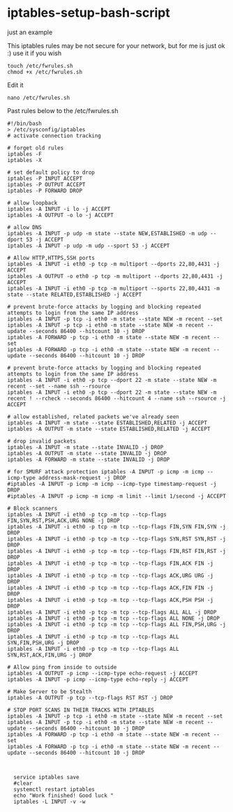 # iptables-setup-bash-script
just an example


This iptables rules may be not secure for your network, but for me is just ok :) use it if you wish

    touch /etc/fwrules.sh
    chmod +x /etc/fwrules.sh
    
Edit it

    nano /etc/fwrules.sh        
    
Past rules below to the /etc/fwrules.sh

    #!/bin/bash
    > /etc/sysconfig/iptables
    # activate connection tracking

    # forget old rules
    iptables -F
    iptables -X

    # set default policy to drop
    iptables -P INPUT ACCEPT
    iptables -P OUTPUT ACCEPT
    iptables -P FORWARD DROP

    # allow loopback
    iptables -A INPUT -i lo -j ACCEPT
    iptables -A OUTPUT -o lo -j ACCEPT

    # allow DNS
    iptables -A INPUT -p udp -m state --state NEW,ESTABLISHED -m udp --dport 53 -j ACCEPT
    iptables -A INPUT -p udp -m udp --sport 53 -j ACCEPT

    # Allow HTTP,HTTPS,SSH ports
    iptables -A INPUT -i eth0 -p tcp -m multiport --dports 22,80,4431 -j ACCEPT
    iptables -A OUTPUT -o eth0 -p tcp -m multiport --dports 22,80,4431 -j ACCEPT
    iptables -A INPUT -i eth0 -p tcp -m multiport --sports 22,80,4431 -m state --state RELATED,ESTABLISHED -j ACCEPT

    # prevent brute-force attacks by logging and blocking repeated attempts to login from the same IP address
    iptables -A INPUT -p tcp -i eth0 -m state --state NEW -m recent --set
    iptables -A INPUT -p tcp -i eth0 -m state --state NEW -m recent --update --seconds 86400 --hitcount 10 -j DROP
    iptables -A FORWARD -p tcp -i eth0 -m state --state NEW -m recent --set
    iptables -A FORWARD -p tcp -i eth0 -m state --state NEW -m recent --update --seconds 86400 --hitcount 10 -j DROP

    # prevent brute-force attacks by logging and blocking repeated attempts to login from the same IP address
    iptables -A INPUT -i eth0 -p tcp --dport 22 -m state --state NEW -m recent --set --name ssh --rsource
    iptables -A INPUT -i eth0 -p tcp --dport 22 -m state --state NEW -m recent ! --rcheck --seconds 86400 --hitcount 4 --name ssh --rsource -j ACCEPT

    # allow established, related packets we've already seen
    iptables -A INPUT -m state --state ESTABLISHED,RELATED -j ACCEPT
    iptables -A OUTPUT -m state --state ESTABLISHED,RELATED -j ACCEPT

    # drop invalid packets
    iptables -A INPUT -m state --state INVALID -j DROP
    iptables -A OUTPUT -m state --state INVALID -j DROP
    iptables -A FORWARD -m state --state INVALID -j DROP

    # for SMURF attack protection iptables -A INPUT -p icmp -m icmp --icmp-type address-mask-request -j DROP
    #iptables -A INPUT -p icmp -m icmp --icmp-type timestamp-request -j DROP
    #iptables -A INPUT -p icmp -m icmp -m limit --limit 1/second -j ACCEPT

    # Block scanners
    iptables -A INPUT -i eth0 -p tcp -m tcp --tcp-flags FIN,SYN,RST,PSH,ACK,URG NONE -j DROP
    iptables -A INPUT -i eth0 -p tcp -m tcp --tcp-flags FIN,SYN FIN,SYN -j DROP
    iptables -A INPUT -i eth0 -p tcp -m tcp --tcp-flags SYN,RST SYN,RST -j DROP
    iptables -A INPUT -i eth0 -p tcp -m tcp --tcp-flags FIN,RST FIN,RST -j DROP
    iptables -A INPUT -i eth0 -p tcp -m tcp --tcp-flags FIN,ACK FIN -j DROP
    iptables -A INPUT -i eth0 -p tcp -m tcp --tcp-flags ACK,URG URG -j DROP
    iptables -A INPUT -i eth0 -p tcp -m tcp --tcp-flags ACK,FIN FIN -j DROP
    iptables -A INPUT -i eth0 -p tcp -m tcp --tcp-flags ACK,PSH PSH -j DROP
    iptables -A INPUT -i eth0 -p tcp -m tcp --tcp-flags ALL ALL -j DROP
    iptables -A INPUT -i eth0 -p tcp -m tcp --tcp-flags ALL NONE -j DROP
    iptables -A INPUT -i eth0 -p tcp -m tcp --tcp-flags ALL FIN,PSH,URG -j DROP
    iptables -A INPUT -i eth0 -p tcp -m tcp --tcp-flags ALL SYN,FIN,PSH,URG -j DROP
    iptables -A INPUT -i eth0 -p tcp -m tcp --tcp-flags ALL SYN,RST,ACK,FIN,URG -j DROP

    # Allow ping from inside to outside
    iptables -A OUTPUT -p icmp --icmp-type echo-request -j ACCEPT
    iptables -A INPUT -p icmp --icmp-type echo-reply -j ACCEPT

    # Make Server to be Stealth 
    iptables -A OUTPUT -p tcp --tcp-flags RST RST -j DROP

    # STOP PORT SCANS IN THEIR TRACKS WITH IPTABLES
    iptables -A INPUT -p tcp -i eth0 -m state --state NEW -m recent --set
    iptables -A INPUT -p tcp -i eth0 -m state --state NEW -m recent --update --seconds 86400 --hitcount 10 -j DROP
    iptables -A FORWARD -p tcp -i eth0 -m state --state NEW -m recent --set
    iptables -A FORWARD -p tcp -i eth0 -m state --state NEW -m recent --update --seconds 86400 --hitcount 10 -j DROP

  

      service iptables save
      #clear
      systemctl restart iptables
      echo "Work finished! Good luck "
      iptables -L INPUT -v -w
